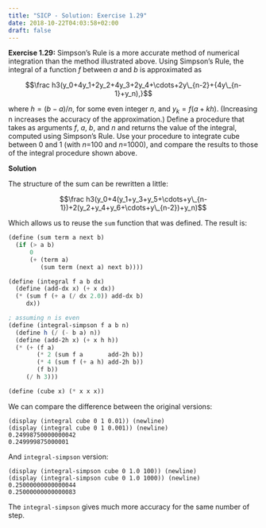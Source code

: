 ```yaml
---
title: "SICP - Solution: Exercise 1.29"
date: 2018-10-22T04:03:58+02:00
draft: false
---
```


**Exercise 1.29:** Simpson’s Rule is a more accurate method of numerical integration than the method illustrated above. Using Simpson’s Rule, the integral of a function $f$ between $a$ and $b$ is approximated as

$$\frac h3(y_0+4y_1+2y_2+4y_3+2y_4+\cdots+2y\_{n-2}+{4y\_{n-1}+y_n),}$$

where ${h=(b-a)/n}$, for some even integer $n$, and $y_k={f(a+kh)}$. (Increasing n increases the accuracy of the approximation.) Define a procedure that takes as arguments $f$, $a$, $b$, and $n$ and returns the value of the integral, computed using Simpson’s Rule. Use your procedure to integrate cube between 0 and 1 (with $n$=100 and $n$=1000), and compare the results to those of the integral procedure shown above.

**Solution**

The structure of the sum can be rewritten a little:

$$\frac h3(y_0+4(y_1+y_3+y_5+\cdots+y\_{n-1})+2(y_2+y_4+y_6+\cdots+y\_{n-2})+y_n)$$

Which allows us to reuse the `sum` function that was defined. The result is:

```scheme
(define (sum term a next b)
  (if (> a b)
      0
      (+ (term a)
         (sum term (next a) next b))))

(define (integral f a b dx)
  (define (add-dx x) (+ x dx))
  (* (sum f (+ a (/ dx 2.0)) add-dx b)
     dx))

; assuming n is even
(define (integral-simpson f a b n)
  (define h (/ (- b a) n))
  (define (add-2h x) (+ x h h))
  (* (+ (f a)
        (* 2 (sum f a       add-2h b))
        (* 4 (sum f (+ a h) add-2h b))
        (f b))
     (/ h 3)))

(define (cube x) (* x x x))
```

We can compare the difference between the original versions:

```
(display (integral cube 0 1 0.01)) (newline)
(display (integral cube 0 1 0.001)) (newline)
0.24998750000000042
0.249999875000001
```

And `integral-simpson` version:

```
(display (integral-simpson cube 0 1.0 100)) (newline)
(display (integral-simpson cube 0 1.0 1000)) (newline)
0.25000000000000044
0.25000000000000083
```

The `integral-simpson` gives much more accuracy for the same number of step.
